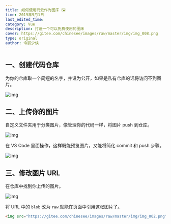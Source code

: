 ```yaml
---
title: 如何使用码云作为图床 🖼️
time: 2019年9月1日
last_edited_time: 
category: Vue
description: 打造一个可以免费使用的图床
cover: https://gitee.com/chinesee/images/raw/master/img/img_008.png
type: original
author: 令狐少侠
---
```



## 一、创建代码仓库
为你的仓库取一个简短的名字，并设为公开，如果是私有仓库的话将访问不到图片。

![img](https://gitee.com/chinesee/images/raw/master/img/img_001.png)

## 二、上传你的图片
自定义文件夹用于分类图片，像管理你的代码一样，将图片 push 到仓库。

![img](https://gitee.com/chinesee/images/raw/master/img/img_008.png)

在 VS Code 里面操作，这样既能预览图片，又能将简化 commit 和 push 步骤。

![img](https://gitee.com/chinesee/images/raw/master/img/img_009.png)


## 三、修改图片 URL
在仓库中找到你上传的图片。

![img](https://gitee.com/chinesee/images/raw/master/img/img_010.png)

将 URL 中的 `blob` 改为 `raw` 就能在页面中引用这张图片了。

```html
<img src="https://gitee.com/chinesee/images/raw/master/img/img_002.png" >
```